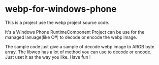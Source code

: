 webp-for-windows-phone
======================

This is a project use the webp project source code.

It's a Windows Phone RuntimeComponent Project can be use for the managed lanuage(like C#) to decode or encode the webp image.

The sample code just give a sample of decode webp image to ARGB byte array.
The libwep has a lot of method you can use to decode or encode. Just uset it as the way you like. Have fun !